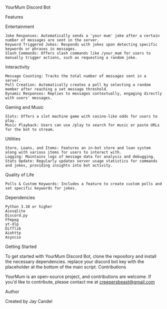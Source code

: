 YourMum Discord Bot

Features

Entertainment

    Joke Responses: Automatically sends a 'your mum' joke after a certain number of messages are sent in the server.
    Keyword Triggered Jokes: Responds with jokes upon detecting specific keywords or phrases in messages.
    Slash Commands: Offers slash commands like /your_mum for users to manually trigger actions, such as requesting a random joke.

Interactivity

    Message Counting: Tracks the total number of messages sent in a server.
    Poll Creation: Automatically creates a poll by selecting a random member after reaching a set message threshold.
    Dynamic Responses: Replies to messages contextually, engaging directly with users' messages.

Gaming and Music

    Slots: Offers a slot machine game with casino-like odds for users to play.
    Music Playback: Users can use /play to search for music or paste URLs for the bot to stream.

Utilities

    Store, Loans, and Items: Features an in-bot store and loan system along with various items for users to interact with.
    Logging: Maintains logs of message data for analysis and debugging.
    Stats Update: Regularly updates server usage statistics for commands and jokes, providing insights into bot activity.

Quality of Life

    Polls & Custom Keywords: Includes a feature to create custom polls and set specific keywords for jokes.

Dependencies

    Python 3.10 or higher
    Aiosqlite
    Discord.py
    FFmpeg
    yt-dlp
    Difflib
    Aiohttp
    Asyncio

Getting Started

To get started with YourMum Discord Bot, clone the repository and install the necessary dependencies. replace your discord bot key with the placeholder at the bottom of the main script.
Contributions

YourMum is an open-source project, and contributions are welcome. If you'd like to contribute, please contact me at creepersbeast@gmail.com

Author

Created by Jay Candel
